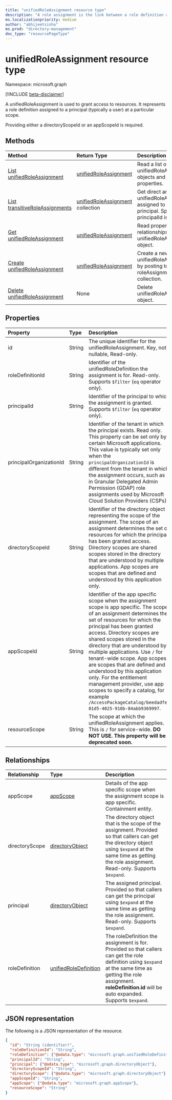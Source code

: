 ```yaml
---
title: "unifiedRoleAssignment resource type"
description: "A role assignment is the link between a role definition and a principal at a particular scope for the purpose of granting access."
ms.localizationpriority: medium
author: "abhijeetsinha"
ms.prod: "directory-management"
doc_type: "resourcePageType"
---
```


# unifiedRoleAssignment resource type

Namespace: microsoft.graph

[!INCLUDE [beta-disclaimer](../../includes/beta-disclaimer.md)]

A unifiedRoleAssignment is used to grant access to resources. It represents a role definition assigned to a principal (typically a user) at a particular scope.

Providing either a directoryScopeId or an appScopeId is required.

## Methods

| Method       | Return Type | Description |
|:-------------|:------------|:------------|
| [List unifiedRoleAssignment](../api/rbacapplication-list-roleassignments.md) | [unifiedRoleAssignment](unifiedroleassignment.md) | Read a list of unifiedRoleAssignment objects and their properties. |
| [List transitiveRoleAssignments](../api/rbacapplication-list-transitiveroleassignments.md) | [unifiedRoleAssignment](unifiedroleassignment.md) collection | Get direct and transitive unifiedRoleAssignments assigned to a specific principal. Specifying principalId is required. |
| [Get unifiedRoleAssignment](../api/unifiedroleassignment-get.md) | [unifiedRoleAssignment](unifiedroleassignment.md) | Read properties and relationships of unifiedRoleAssignment object. |
| [Create unifiedRoleAssignment](../api/rbacapplication-post-roleassignments.md) | [unifiedRoleAssignment](unifiedroleassignment.md) | Create a new unifiedRoleAssignment by posting to the roleAssignment collection. |
| [Delete unifiedRoleAssignment](../api/unifiedroleassignment-delete.md) | None | Delete unifiedRoleAssignment object. |

## Properties

| Property     | Type        | Description |
|:-------------|:------------|:------------|
|id|String| The unique identifier for the unifiedRoleAssignment. Key, not nullable, Read-only. |
|roleDefinitionId|String| Identifier of the unifiedRoleDefinition the assignment is for. Read-only. Supports `$filter` (`eq` operator only). |
|principalId|String| Identifier of the principal to which the assignment is granted. Supports `$filter` (`eq` operator only). |
|principalOrganizationId|String| Identifier of the tenant in which the principal exists. Read only. This property can be set only by certain Microsoft applications. This value is typically set only when the `principalOrganizationId` is different from the tenant in which the assignment occurs, such as in Granular Delegated Admin Permission (GDAP) role assignments used by Microsoft Cloud Solution Providers (CSPs). |
|directoryScopeId|String|Identifier of the directory object representing the scope of the assignment. The scope of an assignment determines the set of resources for which the principal has been granted access. Directory scopes are shared scopes stored in the directory that are understood by multiple applications. App scopes are scopes that are defined and understood by this application only.|
|appScopeId|String|Identifier of the app specific scope when the assignment scope is app specific. The scope of an assignment determines the set of resources for which the principal has been granted access. Directory scopes are shared scopes stored in the directory that are understood by multiple applications. Use `/` for tenant-wide scope. App scopes are scopes that are defined and understood by this application only.  For the entitlement management provider, use app scopes to specify a catalog, for example `/AccessPackageCatalog/beedadfe-01d5-4025-910b-84abb9369997`.|
|resourceScope|String| The scope at which the unifiedRoleAssignment applies. This is `/` for service-wide. **DO NOT USE. This property will be deprecated soon.**|

## Relationships

| Relationship | Type	|Description|
|:---------------|:--------|:----------|
|appScope|[appScope](appscope.md)|Details of the app specific scope when the assignment scope is app specific. Containment entity. |
|directoryScope|[directoryObject](directoryobject.md)|The directory object that is the scope of the assignment. Provided so that callers can get the directory object using `$expand` at the same time as getting the role assignment. Read-only. Supports `$expand`. |
|principal|[directoryObject](directoryobject.md)| The assigned principal. Provided so that callers can get the principal using `$expand` at the same time as getting the role assignment. Read-only. Supports `$expand`. |
|roleDefinition|[unifiedRoleDefinition](unifiedroledefinition.md)|The roleDefinition the assignment is for. Provided so that callers can get the role definition using `$expand` at the same time as getting the role assignment. **roleDefinition.id** will be auto expanded. Supports `$expand`. |



## JSON representation

The following is a JSON representation of the resource.

<!-- {
  "blockType": "resource",
  "optionalProperties": [

  ],
  "@odata.type": "microsoft.graph.unifiedRoleAssignment",
  "keyProperty": "id"
}-->

```json
{
  "id": "String (identifier)",
  "roleDefinitionId": "String",
  "roleDefinition": {"@odata.type": "microsoft.graph.unifiedRoleDefinition"},
  "principalId": "String",
  "principal": {"@odata.type": "microsoft.graph.directoryObject"},
  "directoryScopeId": "String",
  "directoryScope": {"@odata.type": "microsoft.graph.directoryObject"},
  "appScopeId": "String",
  "appScope": {"@odata.type": "microsoft.graph.appScope"},
  "resourceScope": "String"
}
```

<!-- uuid: 16cd6b66-4b1a-43a1-adaf-3a886856ed98
2019-02-04 14:57:30 UTC -->
<!-- {
  "type": "#page.annotation",
  "description": "unifiedRoleAssignment resource",
  "keywords": "",
  "section": "documentation",
  "tocPath": ""
}-->
